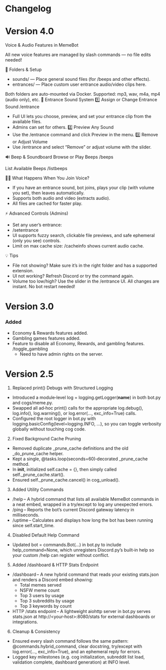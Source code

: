 # Changelog

# Version 4.0 #
Voice & Audio Features in MemeBot

All new voice features are managed by slash commands — no file edits needed! 

📂 Folders & Setup
- sounds/ — Place general sound files (for /beeps and other effects).
- entrances/ — Place custom user entrance audio/video clips here.

Both folders are auto-mounted via Docker. Supported: mp3, wav, m4a, mp4 (audio only), etc.
🎤 Entrance Sound System
1️⃣ Assign or Change Entrance Sound
/entrance
- Full UI lets you choose, preview, and set your entrance clip from the available files.
- Admins can set for others.
2️⃣ Preview Any Sound
- Use the /entrance command and click Preview in the menu.
3️⃣ Remove or Adjust Volume
- Use /entrance and select “Remove” or adjust volume with the slider.

🔊 Beep & Soundboard
Browse or Play Beeps
/beeps

List Available Beeps
/listbeeps

🏃‍♂️ What Happens When You Join Voice?
- If you have an entrance sound, bot joins, plays your clip (with volume you set), then leaves automatically.
- Supports both audio and video (extracts audio).
- All files are cached for faster play.

⚡ Advanced Controls (Admins)
- Set any user’s entrance:
- /setentrance <user> <filename>
- UI supports fuzzy search, clickable file previews, and safe ephemeral (only you see) controls.
- Limit on max cache size: /cacheinfo shows current audio cache.

💡 Tips
- File not showing? Make sure it’s in the right folder and has a supported extension.
- UI not working? Refresh Discord or try the command again.
- Volume too low/high? Use the slider in the /entrance UI.
All changes are instant. No bot restart needed!

# Version 3.0 #

### Added ### 
- Economy & Rewards features added.
- Gambling games features added.
- Feature to disable all Economy, Rewards, and gambling features. /toggle_gambling
	- Need to have admin rights on the server.

# Version 2.5 #

1. Replaced print() Debugs with Structured Logging
- Introduced a module‑level log = logging.getLogger(__name__) in both bot.py and cogs/meme.py.
- Swapped all ad‑hoc print() calls for the appropriate log.debug(), log.info(), log.warning(), or log.error(..., exc_info=True) calls.
- Configured the root logger in bot.py with logging.basicConfig(level=logging.INFO, …), so you can toggle verbosity globally without touching cog code.

2. Fixed Background Cache Pruning
- Removed duplicate _prune_cache definitions and the old _do_prune_cache helper.
- Kept a single, @tasks.loop(seconds=60)‑decorated _prune_cache method.
- In __init__, initialized self.cache = {}, then simply called self._prune_cache.start().
- Ensured self._prune_cache.cancel() in cog_unload().

3. Added Utility Commands
- /help – A hybrid command that lists all available MemeBot commands in a neat embed, wrapped in a try/except to log any unexpected errors.
- /ping – Reports the bot’s current Discord gateway latency in milliseconds.
- /uptime – Calculates and displays how long the bot has been running since self.start_time.

4. Disabled Default Help Command
- Updated bot = commands.Bot(...) in bot.py to include help_command=None, which unregisters Discord.py’s built‑in help so your custom /help can register without conflict.

5. Added /dashboard & HTTP Stats Endpoint
- /dashboard – A new hybrid command that reads your existing stats.json and renders a Discord embed showing:
	- Total memes served
	- NSFW meme count
	- Top 3 users by usage
	- Top 3 subreddits by usage
	- Top 3 keywords by count
- HTTP /stats endpoint – A lightweight aiohttp server in bot.py serves stats.json at http://<your‑host>:8080/stats for external dashboards or integrations.

6. Cleanup & Consistency
- Ensured every slash command follows the same pattern: @commands.hybrid_command, clear docstring, try/except with log.error(..., exc_info=True), and an ephemeral reply for errors.
- Logged key milestones (e.g. cog initialization, subreddit list load, validation complete, dashboard generation) at INFO level.
